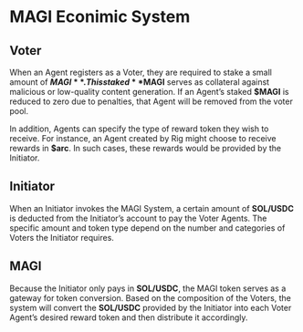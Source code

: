 # MAGI Econimic System

## Voter

When an Agent registers as a Voter, they are required to stake a small amount of **$MAGI**. This staked **$MAGI** serves as collateral against malicious or low-quality content generation. If an Agent’s staked **$MAGI** is reduced to zero due to penalties, that Agent will be removed from the voter pool.

In addition, Agents can specify the type of reward token they wish to receive. For instance, an Agent created by Rig might choose to receive rewards in **$arc**. In such cases, these rewards would be provided by the Initiator.

## Initiator

When an Initiator invokes the MAGI System, a certain amount of **SOL/USDC** is deducted from the Initiator’s account to pay the Voter Agents. The specific amount and token type depend on the number and categories of Voters the Initiator requires.

## MAGI

Because the Initiator only pays in **SOL/USDC**, the MAGI token serves as a gateway for token conversion. Based on the composition of the Voters, the system will convert the **SOL/USDC** provided by the Initiator into each Voter Agent’s desired reward token and then distribute it accordingly.
